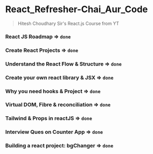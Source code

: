# React_Refresher-Chai_Aur_Code

> Hitesh Choudhary Sir's React.js Course from YT

### React JS Roadmap => `done` 

### Create React Projects => `done`

### Understand the React Flow & Structure => `done`

### Create your own react library & JSX => `done`

### Why you need hooks & Project => `done`

### Virtual DOM, Fibre & reconciliation => `done`

### Tailwind & Props in reactJS => `done`

### Interview Ques on Counter App => `done`

### Building a react project: bgChanger => `done`
